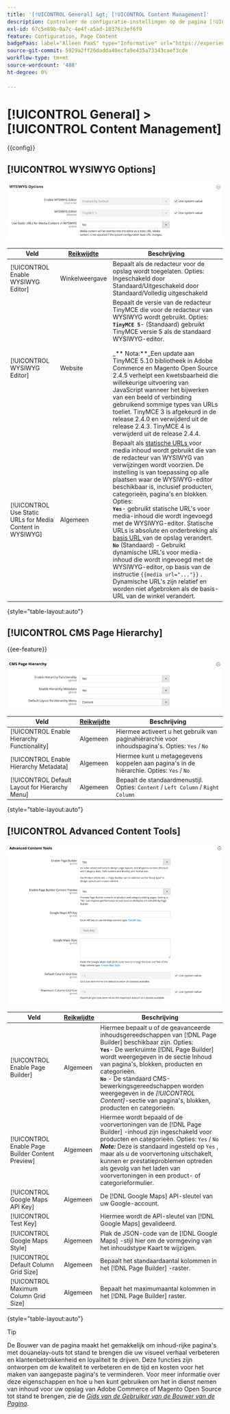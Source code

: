 ```yaml
---
title: '[!UICONTROL General] &gt; [!UICONTROL Content Management]'
description: Controleer de configuratie-instellingen op de pagina [!UICONTROL General] &gt; [!UICONTROL Content Management] van Commerce Admin.
exl-id: 67c5e89b-0a7c-4e4f-a5ad-10376c3ef6f9
feature: Configuration, Page Content
badgePaas: label="Alleen PaaS" type="Informative" url="https://experienceleague.adobe.com/en/docs/commerce/user-guides/product-solutions" tooltip="Is alleen van toepassing op Adobe Commerce op Cloud-projecten (door Adobe beheerde PaaS-infrastructuur) en op projecten in het veld."
source-git-commit: 5929a2ff26dadda40ecfa9e435a73343caef3cde
workflow-type: tm+mt
source-wordcount: '488'
ht-degree: 0%

---
```


# [!UICONTROL General] > [!UICONTROL Content Management]

{{config}}

## [!UICONTROL WYSIWYG Options]

![ de Opties van WYSIWYG ](./assets/content-management-wysiwyg-options.png)<!-- zoom -->

<!-- [WYSIWYG Options](https://experienceleague.adobe.com/en/docs/commerce-admin/content-design/wysiwyg/editor) -->

| Veld | [ Reikwijdte ](../../getting-started/websites-stores-views.md#scope-settings) | Beschrijving |
|--- |--- |--- |
| [!UICONTROL Enable WYSIWYG Editor] | Winkelweergave | Bepaalt als de redacteur voor de opslag wordt toegelaten. Opties: Ingeschakeld door Standaard/Uitgeschakeld door Standaard/Volledig uitgeschakeld |
| [!UICONTROL WYSIWYG Editor] | Website | Bepaalt de versie van de redacteur TinyMCE die voor de redacteur van WYSIWYG wordt gebruikt. Opties: <br/>**`TinyMCE 5`**- (Standaard) gebruikt TinyMCE versie 5 als de standaard WYSIWYG-editor.<br><br>_** Nota:**_Een update aan TinyMCE 5.10 bibliotheek in Adobe Commerce en Magento Open Source 2.4.5 verhelpt een kwetsbaarheid die willekeurige uitvoering van JavaScript wanneer het bijwerken van een beeld of verbinding gebruikend sommige types van URLs toeliet. TinyMCE 3 is afgekeurd in de release 2.4.0 en verwijderd uit de release 2.4.3. TinyMCE 4 is verwijderd uit de release 2.4.4. |
| [!UICONTROL Use Static URLs for Media Content in WYSIWYG] | Algemeen | Bepaalt als [ statische URLs ](../../content-design/catalog-urls-dynamic-media.md) voor media inhoud wordt gebruikt die van de redacteur van WYSIWYG van verwijzingen wordt voorzien. De instelling is van toepassing op alle plaatsen waar de WYSIWYG-editor beschikbaar is, inclusief producten, categorieën, pagina&#39;s en blokken. Opties: <br/>**`Yes`**- gebruikt statische URL&#39;s voor media-inhoud die wordt ingevoegd met de WYSIWYG-editor. Statische URLs is absolute en onderbreking als [ basis URL ](../../stores-purchase/store-urls.md) van de opslag verandert.<br/>**`No`** (Standaard) - Gebruikt dynamische URL&#39;s voor media-inhoud die wordt ingevoegd met de WYSIWYG-editor, op basis van de instructie `{{media url="..."}}` . Dynamische URL&#39;s zijn relatief en worden niet afgebroken als de basis-URL van de winkel verandert. |

{style="table-layout:auto"}

## [!UICONTROL CMS Page Hierarchy]

{{ee-feature}}

![ de Hiërarchie van de Pagina van CMS ](./assets/content-management-cms-page-hierarchy.png)<!-- zoom -->

<!--[CMS Page Hierarchy](https://experienceleague.adobe.com/en/docs/commerce-admin/content-design/elements/pages/page-hierarchy) -->

| Veld | [ Reikwijdte ](../../getting-started/websites-stores-views.md#scope-settings) | Beschrijving |
|--- |--- |--- |
| [!UICONTROL Enable Hierarchy Functionality] | Algemeen | Hiermee activeert u het gebruik van paginahiërarchie voor inhoudspagina&#39;s. Opties: `Yes` / `No` |
| [!UICONTROL Enable Hierarchy Metadata] | Algemeen | Hiermee kunt u metagegevens koppelen aan pagina&#39;s in de hiërarchie. Opties: `Yes` / `No` |
| [!UICONTROL Default Layout for Hierarchy Menu] | Algemeen | Bepaalt de standaardmenustijl. Opties: `Content` / `Left Column` / `Right Column` |

{style="table-layout:auto"}

## [!UICONTROL Advanced Content Tools]

![ Geavanceerde Hulpmiddelen van de Inhoud ](./assets/content-management-advanced-content-tools.png)<!-- zoom -->

<!-- [Advanced Content Tools](https://experienceleague.adobe.com/en/docs/commerce-admin/page-builder/walkthrough/3-catalog-content) -->

| Veld | [ Reikwijdte ](../../getting-started/websites-stores-views.md#scope-settings) | Beschrijving |
|--- |--- |--- |
| [!UICONTROL Enable Page Builder] | Algemeen | Hiermee bepaalt u of de geavanceerde inhoudsgereedschappen van [!DNL Page Builder] beschikbaar zijn. Opties: <br/>**`Yes`**- De werkruimte [!DNL Page Builder] wordt weergegeven in de sectie Inhoud van pagina&#39;s, blokken, producten en categorieën.<br/>**`No`** - De standaard CMS-bewerkingsgereedschappen worden weergegeven in de _[!UICONTROL Content]_-sectie van pagina&#39;s, blokken, producten en categorieën. |
| [!UICONTROL Enable Page Builder Content Preview] | Algemeen | Hiermee wordt bepaald of de voorvertoningen van de [!DNL Page Builder] -inhoud zijn ingeschakeld voor producten en categorieën. Opties: `Yes` / `No` <br/>**_Note:_** Deze is standaard ingesteld op `Yes` , maar als u de voorvertoning uitschakelt, kunnen er prestatieproblemen optreden als gevolg van het laden van voorvertoningen in een product- of categorieformulier. |
| [!UICONTROL Google Maps API Key] | Algemeen | De [!DNL Google Maps] API-sleutel van uw Google-account. |
| [!UICONTROL Test Key] |  | Hiermee wordt de API-sleutel van [!DNL Google Maps] gevalideerd. |
| [!UICONTROL Google Maps Style] | Algemeen | Plak de JSON-code van de [!DNL Google Maps] -stijl hier om de vormgeving van het inhoudstype Kaart te wijzigen. |
| [!UICONTROL Default Column Grid Size] | Algemeen | Bepaalt het standaardaantal kolommen in het [!DNL Page Builder] -raster. |
| [!UICONTROL Maximum Column Grid Size] | Algemeen | Bepaalt het maximumaantal kolommen in het [!DNL Page Builder] raster. |

{style="table-layout:auto"}

>[!TIP]
>
>De Bouwer van de pagina maakt het gemakkelijk om inhoud-rijke pagina&#39;s met douanelay-outs tot stand te brengen die uw visueel verhaal verbeteren en klantenbetrokkenheid en loyaliteit te drijven. Deze functies zijn ontworpen om de kwaliteit te verbeteren en de tijd en kosten voor het maken van aangepaste pagina&#39;s te verminderen. Voor meer informatie over deze eigenschappen en hoe u hen kunt gebruiken om het in dienst nemen van inhoud voor uw opslag van Adobe Commerce of Magento Open Source tot stand te brengen, zie de [_Gids van de Gebruiker van de Bouwer van de Pagina_](../../page-builder/guide-overview.md).
